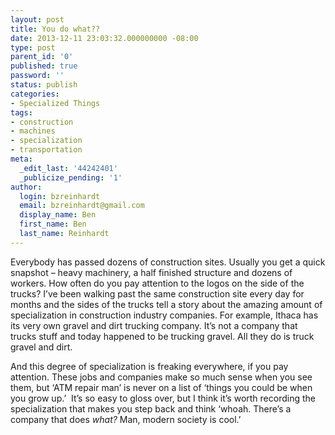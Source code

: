 ```yaml
---
layout: post
title: You do what??
date: 2013-12-11 23:03:32.000000000 -08:00
type: post
parent_id: '0'
published: true
password: ''
status: publish
categories:
- Specialized Things
tags:
- construction
- machines
- specialization
- transportation
meta:
  _edit_last: '44242401'
  _publicize_pending: '1'
author:
  login: bzreinhardt
  email: bzreinhardt@gmail.com
  display_name: Ben
  first_name: Ben
  last_name: Reinhardt
---
```

<p>Everybody has passed dozens of construction sites. Usually you get a quick snapshot – heavy machinery, a half finished structure and dozens of workers. How often do you pay attention to the logos on the side of the trucks? I’ve been walking past the same construction site every day for months and the sides of the trucks tell a story about the amazing amount of specialization in construction industry companies. For example, Ithaca has its very own gravel and dirt trucking company. It’s not a company that trucks stuff and today happened to be trucking gravel. All they do is truck gravel and dirt.</p>
<p>And this degree of specialization is freaking everywhere, if you pay attention. These jobs and companies make so much sense when you see them, but ‘ATM repair man’ is never on a list of ‘things you could be when you grow up.’  It’s so easy to gloss over, but I think it’s worth recording the specialization that makes you step back and think ‘whoah. There’s a company that does <i>what?</i> Man, modern society is cool.’</p>
